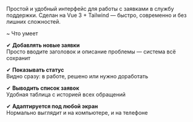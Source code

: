 Простой и удобный интерфейс для работы с заявками в службу поддержки. Сделан на Vue 3 + Tailwind — быстро, современно и без лишних сложностей.

 ~ Что умеет

✔ **Добавлять новые заявки**  
Просто вводите заголовок и описание проблемы — система всё сохранит

✔ **Показывать статус**  
Видно сразу: в работе, решено или нужно доработать

✔ **Выводить список заявок**  
Удобная таблица с историей всех обращений

✔ **Адаптируется под любой экран**  
Нормально выглядит и на компьютере, и на телефоне